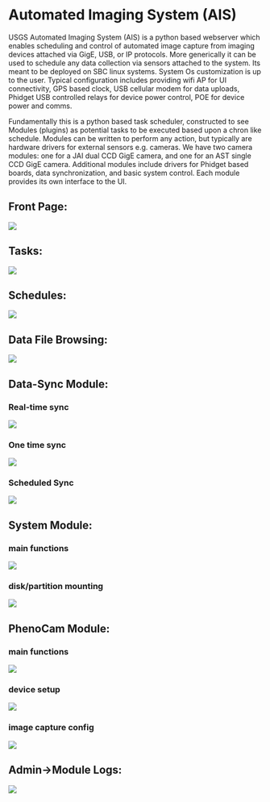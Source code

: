 # Automated Imaging System (AIS)

USGS Automated Imaging System (AIS) is a python based webserver which enables  scheduling and control of automated image capture from imaging devices attached via GigE, USB, or IP protocols. More generically it can be used to schedule any data collection via sensors attached to the system. Its meant to be deployed on SBC linux systems. System Os customization is up to the user. Typical configuration includes providing wifi AP for UI connectivity, GPS based clock, USB cellular modem for data uploads, Phidget USB controlled relays for device power control, POE for device power and comms. 

Fundamentally this is a python based task scheduler, constructed to see Modules (plugins) as potential tasks to be executed based upon a chron like schedule. Modules can be written to perform any action, but typically are hardware drivers for external sensors e.g. cameras. We have two camera modules: one for a JAI dual CCD GigE camera, and one for an AST single CCD GigE camera. Additional modules include drivers for Phidget based boards, data synchronization, and basic system control. Each module provides its own interface to the UI.

## Front Page:
![](https://cloud.githubusercontent.com/assets/7741121/24219947/d9e8f0a4-0f05-11e7-9543-dff0e0e91f43.png)

## Tasks:
![](https://cloud.githubusercontent.com/assets/7741121/24219952/de9de5aa-0f05-11e7-80c6-c32ece04695f.png)

## Schedules:
![](https://cloud.githubusercontent.com/assets/7741121/24219956/e1df71a2-0f05-11e7-883c-6b9b5eaecfe9.png)

## Data File Browsing:
![](https://cloud.githubusercontent.com/assets/7741121/24219960/e66b2888-0f05-11e7-8b36-6ef7b162ca1c.png)

## Data-Sync Module:
### Real-time sync
![](https://cloud.githubusercontent.com/assets/7741121/24219961/e6850e42-0f05-11e7-8d38-5c552fab4854.png)

### One time sync
![](https://cloud.githubusercontent.com/assets/7741121/24219969/ec5e0e9a-0f05-11e7-8e46-87320ef40270.png)

### Scheduled Sync
![](https://cloud.githubusercontent.com/assets/7741121/24219971/ec610456-0f05-11e7-8222-a5b921b69619.png)

## System Module:
### main functions
![](https://cloud.githubusercontent.com/assets/7741121/24219962/e6891442-0f05-11e7-9c3b-0db292076027.png)

### disk/partition mounting
![](https://cloud.githubusercontent.com/assets/7741121/24219970/ec5ee1da-0f05-11e7-8603-2620bcea089b.png)

## PhenoCam Module:
### main functions
![](https://cloud.githubusercontent.com/assets/7741121/24219973/f05fce70-0f05-11e7-8987-16b6afb94de2.png)

### device setup
![](https://cloud.githubusercontent.com/assets/7741121/24219981/f5cc7aac-0f05-11e7-93a7-3759579c7282.png)

### image capture config
![](https://cloud.githubusercontent.com/assets/7741121/24219982/f5e14d74-0f05-11e7-94af-4d4b5cb6cd48.png)

## Admin->Module Logs:
![](https://cloud.githubusercontent.com/assets/7741121/24219984/f5ea48ac-0f05-11e7-806e-20908c767222.png)
